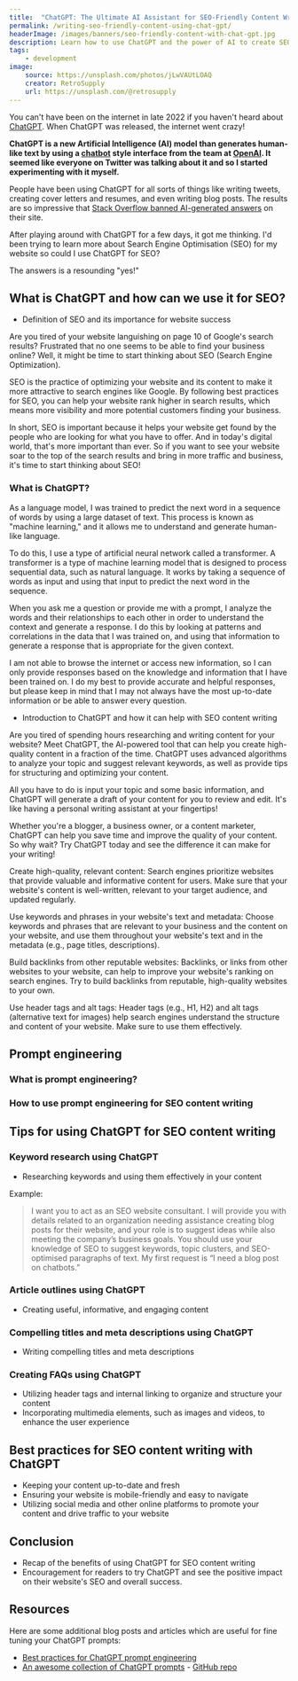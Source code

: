 ```yaml
---
title:  "ChatGPT: The Ultimate AI Assistant for SEO-Friendly Content Writing!"
permalink: /writing-seo-friendly-content-using-chat-gpt/
headerImage: /images/banners/seo-friendly-content-with-chat-gpt.jpg
description: Learn how to use ChatGPT and the power of AI to create SEO optimised content that helps you to bring more traffic to your website. Discover the art of AI prompt engineering and how it can help you to write SEO optimised content.
tags:
    - development
image:
    source: https://unsplash.com/photos/jLwVAUtLOAQ
    creator: RetroSupply
    url: https://unsplash.com/@retrosupply
---
```


You can't have been on the internet in late 2022 if you haven't heard about [ChatGPT](https://openai.com/blog/chatgpt/). When ChatGPT was released, the internet went crazy!

**ChatGPT is a new Artificial Intelligence (AI) model than generates human-like text by using a [chatbot](/bots/) style interface from the team at [OpenAI](https://openai.com/). It seemed like everyone on Twitter was talking about it and so I started experimenting with it myself.**

People have been using ChatGPT for all sorts of things like writing tweets, creating cover letters and resumes, and even writing blog posts. The results are so impressive that [Stack Overflow banned AI-generated answers](https://www.theverge.com/2022/12/5/23493932/chatgpt-ai-generated-answers-temporarily-banned-stack-overflow-llms-dangers) on their site.
 
After playing around with ChatGPT for a few days, it got me thinking. I'd been trying to learn more about Search Engine Optimisation (SEO) for my website so could I use ChatGPT for SEO?

The answers is a resounding "yes!"
## What is ChatGPT and how can we use it for SEO?



- Definition of SEO and its importance for website success

Are you tired of your website languishing on page 10 of Google's search results? Frustrated that no one seems to be able to find your business online? Well, it might be time to start thinking about SEO (Search Engine Optimization).

SEO is the practice of optimizing your website and its content to make it more attractive to search engines like Google. By following best practices for SEO, you can help your website rank higher in search results, which means more visibility and more potential customers finding your business.

In short, SEO is important because it helps your website get found by the people who are looking for what you have to offer. And in today's digital world, that's more important than ever. So if you want to see your website soar to the top of the search results and bring in more traffic and business, it's time to start thinking about SEO!

### What is ChatGPT?

As a language model, I was trained to predict the next word in a sequence of words by using a large dataset of text. This process is known as "machine learning," and it allows me to understand and generate human-like language.

To do this, I use a type of artificial neural network called a transformer. A transformer is a type of machine learning model that is designed to process sequential data, such as natural language. It works by taking a sequence of words as input and using that input to predict the next word in the sequence.

When you ask me a question or provide me with a prompt, I analyze the words and their relationships to each other in order to understand the context and generate a response. I do this by looking at patterns and correlations in the data that I was trained on, and using that information to generate a response that is appropriate for the given context.

I am not able to browse the internet or access new information, so I can only provide responses based on the knowledge and information that I have been trained on. I do my best to provide accurate and helpful responses, but please keep in mind that I may not always have the most up-to-date information or be able to answer every question.

- Introduction to ChatGPT and how it can help with SEO content writing


Are you tired of spending hours researching and writing content for your website? Meet ChatGPT, the AI-powered tool that can help you create high-quality content in a fraction of the time. ChatGPT uses advanced algorithms to analyze your topic and suggest relevant keywords, as well as provide tips for structuring and optimizing your content.

All you have to do is input your topic and some basic information, and ChatGPT will generate a draft of your content for you to review and edit. It's like having a personal writing assistant at your fingertips!

Whether you're a blogger, a business owner, or a content marketer, ChatGPT can help you save time and improve the quality of your content. So why wait? Try ChatGPT today and see the difference it can make for your writing!


Create high-quality, relevant content: Search engines prioritize websites that provide valuable and informative content for users. Make sure that your website's content is well-written, relevant to your target audience, and updated regularly.

Use keywords and phrases in your website's text and metadata: Choose keywords and phrases that are relevant to your business and the content on your website, and use them throughout your website's text and in the metadata (e.g., page titles, descriptions).

Build backlinks from other reputable websites: Backlinks, or links from other websites to your website, can help to improve your website's ranking on search engines. Try to build backlinks from reputable, high-quality websites to your own.

Use header tags and alt tags: Header tags (e.g., H1, H2) and alt tags (alternative text for images) help search engines understand the structure and content of your website. Make sure to use them effectively.

## Prompt engineering

### What is prompt engineering?

### How to use prompt engineering for SEO content writing

## Tips for using ChatGPT for SEO content writing

### Keyword research using ChatGPT

- Researching keywords and using them effectively in your content

Example:

> I want you to act as an SEO website consultant. I will provide you with details related to an organization needing assistance creating blog posts for their website, and your role is to suggest ideas while also meeting the company’s business goals. You should use your knowledge of SEO to suggest keywords, topic clusters, and SEO-optimised paragraphs of text. My first request is “I need a blog post on chatbots.”

### Article outlines using ChatGPT

- Creating useful, informative, and engaging content

### Compelling titles and meta descriptions using ChatGPT
- Writing compelling titles and meta descriptions

### Creating FAQs using ChatGPT
- Utilizing header tags and internal linking to organize and structure your content
- Incorporating multimedia elements, such as images and videos, to enhance the user experience

## Best practices for SEO content writing with ChatGPT

- Keeping your content up-to-date and fresh
- Ensuring your website is mobile-friendly and easy to navigate
- Utilizing social media and other online platforms to promote your content and drive traffic to your website

## Conclusion

- Recap of the benefits of using ChatGPT for SEO content writing
- Encouragement for readers to try ChatGPT and see the positive impact on their website's SEO and overall success.

## Resources

Here are some additional blog posts and articles which are useful for fine tuning your ChatGPT prompts:

- [Best practices for ChatGPT prompt engineering](https://help.openai.com/en/articles/6654000-best-practices-for-prompt-engineering-with-openai-api)
- [An awesome collection of ChatGPT prompts](https://prompts.chat/) - [GitHub repo](https://github.com/f/awesome-chatgpt-prompts)
